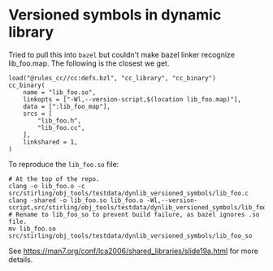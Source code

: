 # Versioned symbols in dynamic library

Tried to pull this into `bazel` but couldn't make bazel linker recognize lib_foo.map.
The following is the closest we get.

```
load("@rules_cc//cc:defs.bzl", "cc_library", "cc_binary")
cc_binary(
    name = "lib_foo.so",
    linkopts = ["-Wl,--version-script,$(location lib_foo.map)"],
    data = [":lib_foo_map"],
    srcs = [
        "lib_foo.h",
        "lib_foo.cc",
    ],
    linkshared = 1,
)
```

To reproduce the `lib_foo.so` file:

```
# At the top of the repo.
clang -o lib_foo.o -c src/stirling/obj_tools/testdata/dynlib_versioned_symbols/lib_foo.c
clang -shared -o lib_foo.so lib_foo.o -Wl,--version-script,src/stirling/obj_tools/testdata/dynlib_versioned_symbols/lib_foo.map
# Rename to lib_foo_so to prevent build failure, as bazel ignores .so file.
mv lib_foo.so src/stirling/obj_tools/testdata/dynlib_versioned_symbols/lib_foo_so
```

See https://man7.org/conf/lca2006/shared_libraries/slide19a.html for more details.
